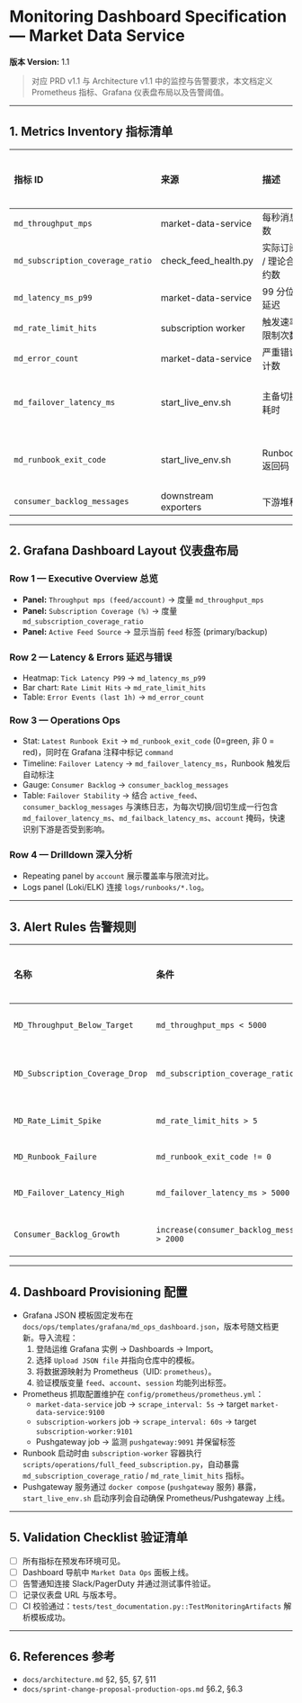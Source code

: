 # Monitoring Dashboard Specification — Market Data Service

**版本 Version:** 1.1

> 对应 PRD v1.1 与 Architecture v1.1 中的监控与告警要求，本文档定义 Prometheus 指标、Grafana 仪表盘布局以及告警阈值。

---

## 1. Metrics Inventory 指标清单

| 指标 ID | 来源 | 描述 | 标签 | 采样频率 |
| :--- | :--- | :--- | :--- | :--- |
| `md_throughput_mps` | market-data-service | 每秒消息数 | `feed`, `account` | 5s |
| `md_subscription_coverage_ratio` | check_feed_health.py | 实际订阅 / 理论合约数 | `feed`, `account` | 1m |
| `md_latency_ms_p99` | market-data-service | 99 分位延迟 | `feed` | 5s |
| `md_rate_limit_hits` | subscription worker | 触发速率限制次数 | `feed` | 1m |
| `md_error_count` | market-data-service | 严重错误计数 | `component`, `severity` | 30s |
| `md_failover_latency_ms` | start_live_env.sh | 主备切换耗时 | `mode` | 事件驱动 |
| `md_runbook_exit_code` | start_live_env.sh | Runbook 返回码 | `command` | 事件驱动 |
| `consumer_backlog_messages` | downstream exporters | 下游堆积 | `consumer` | 15s |

---

## 2. Grafana Dashboard Layout 仪表盘布局

### Row 1 — Executive Overview 总览
- **Panel:** `Throughput mps (feed/account)` → 度量 `md_throughput_mps`
- **Panel:** `Subscription Coverage (%)` → 度量 `md_subscription_coverage_ratio`
- **Panel:** `Active Feed Source` → 显示当前 `feed` 标签 (primary/backup)

### Row 2 — Latency & Errors 延迟与错误
- Heatmap: `Tick Latency P99` → `md_latency_ms_p99`
- Bar chart: `Rate Limit Hits` → `md_rate_limit_hits`
- Table: `Error Events (last 1h)` → `md_error_count`

### Row 3 — Operations Ops
- Stat: `Latest Runbook Exit` → `md_runbook_exit_code` (0=green, 非 0 = red)，同时在 Grafana 注释中标记 `command`
- Timeline: `Failover Latency` → `md_failover_latency_ms`，Runbook 触发后自动标注
- Gauge: `Consumer Backlog` → `consumer_backlog_messages`
- Table: `Failover Stability` → 结合 `active_feed`、`consumer_backlog_messages` 与演练日志，为每次切换/回切生成一行包含 `md_failover_latency_ms`、`md_failback_latency_ms`、`account` 掩码，快速识别下游是否受到影响。

### Row 4 — Drilldown 深入分析
- Repeating panel by `account` 展示覆盖率与限流对比。
- Logs panel (Loki/ELK) 连接 `logs/runbooks/*.log`。

---

## 3. Alert Rules 告警规则

| 名称 | 条件 | 持续时间 | 严重级别 | 动作 |
| :--- | :--- | :--- | :--- | :--- |
| `MD_Throughput_Below_Target` | `md_throughput_mps < 5000` | 5 分钟 | Critical | 通知 #market-data-ops，触发 runbook 重启 |
| `MD_Subscription_Coverage_Drop` | `md_subscription_coverage_ratio < 0.995` | 2 分钟 | Critical | 自动运行 `check_feed_health.py --mode enforce`，若失败升级 |
| `MD_Rate_Limit_Spike` | `md_rate_limit_hits > 5` | 10 分钟 | Warning | 进入节流模式，通知 Ops 调整参数 |
| `MD_Runbook_Failure` | `md_runbook_exit_code != 0` | 即时 | Critical | PagerDuty/Ops 立即处理 |
| `MD_Failover_Latency_High` | `md_failover_latency_ms > 5000` | 1 分钟 | Critical | Ops 检查备用账户与网络 |
| `Consumer_Backlog_Growth` | `increase(consumer_backlog_messages[5m]) > 2000` | 5 分钟 | Warning | 通知下游团队，验证消费能力 |

---

## 4. Dashboard Provisioning 配置

- Grafana JSON 模板固定发布在 `docs/ops/templates/grafana/md_ops_dashboard.json`，版本号随文档更新。导入流程：
  1. 登陆运维 Grafana 实例 → Dashboards → Import。
  2. 选择 `Upload JSON file` 并指向仓库中的模板。
  3. 将数据源映射为 Prometheus（UID: `prometheus`）。
  4. 验证模版变量 `feed`、`account`、`session` 均能列出标签。
- Prometheus 抓取配置维护在 `config/prometheus/prometheus.yml`：
  - `market-data-service` job → `scrape_interval: 5s` → target `market-data-service:9100`
  - `subscription-workers` job → `scrape_interval: 60s` → target `subscription-worker:9101`
  - Pushgateway job → 监测 `pushgateway:9091` 并保留标签
- Runbook 启动时由 `subscription-worker` 容器执行 `scripts/operations/full_feed_subscription.py`，自动暴露 `md_subscription_coverage_ratio` / `md_rate_limit_hits` 指标。
- Pushgateway 服务通过 `docker compose` (`pushgateway` 服务) 暴露，`start_live_env.sh` 启动序列会自动确保 Prometheus/Pushgateway 上线。

---

## 5. Validation Checklist 验证清单

- [ ] 所有指标在预发布环境可见。
- [ ] Dashboard 导航中 `Market Data Ops` 面板上线。
- [ ] 告警通知连接 Slack/PagerDuty 并通过测试事件验证。
- [ ] 记录仪表盘 URL 与版本号。
- [ ] CI 校验通过：`tests/test_documentation.py::TestMonitoringArtifacts` 解析模板成功。

---

## 6. References 参考

- `docs/architecture.md` §2, §5, §7, §11
- `docs/sprint-change-proposal-production-ops.md` §6.2, §6.3

